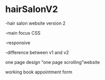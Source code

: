 # hairSalonV2

-hair salon website version 2

-main focus CSS

-responsive

-difference between v1 and v2

one page design “one page scrolling”website

working book appointment form
